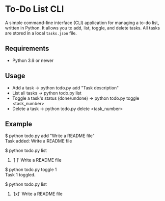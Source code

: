 # To-Do List CLI
A simple command-line interface (CLI) application for managing a to-do list, written in Python. It allows you to add, list, toggle, and delete tasks. All tasks are stored in a local `tasks.json` file.
## Requirements
- Python 3.6 or newer
## Usage
- Add a task -> python todo.py add "Task description"
- List all tasks -> python todo.py list
- Toggle a task's status (done/undone) -> python todo.py toggle <task_number>
- Delete a task -> python todo.py delete <task_number>
## Example
$ python todo.py add "Write a README file"  
Task added: Write a README file

$ python todo.py list
1. '[ ]' Write a README file

$ python todo.py toggle 1  
Task 1 toggled.

$ python todo.py list
1. '[x]' Write a README file
